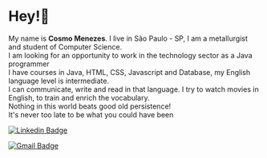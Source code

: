 
# Hey!👋

My name is **Cosmo Menezes**. I live in São Paulo - SP, I am a metallurgist and student of Computer Science. <br>I am looking for an opportunity to work in the technology sector as a Java programmer<br>
I have courses in Java, HTML, CSS, Javascript and Database, my English language level is intermediate.<br> I can communicate, write and read in that language. I try to watch movies in English, to train and enrich the vocabulary.<br>
Nothing in this world beats good old persistence!<br>
It's never too late to be what you could have been

[![Linkedin Badge](https://img.shields.io/badge/-Cosmo%20Menezes-0a66c2?style=flat-square&logo=Linkedin&logoColor=white&link=https://www.linkedin.com/in/cosmo-menezes-421658114/)](https://www.linkedin.com/in/cosmo-menezes-421658114/) 

[![Gmail Badge](https://img.shields.io/badge/-cosmo.souza28@gmail.com-6633cc?style=flat-square&logo=Gmail&logoColor=white&link=mailto:cosmo.souza28@@gmail.com)](mailto:cosmo.souza28@@gmail.com)

